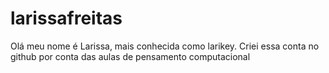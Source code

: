 # larissafreitas
Olá meu nome é Larissa, mais conhecida como larikey. 
Criei essa conta no github por conta das aulas de pensamento computacional 
